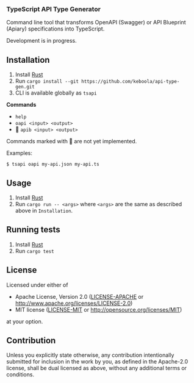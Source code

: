 ### TypeScript API Type Generator

Command line tool that transforms OpenAPI (Swagger) or API Blueprint (Apiary) specifications into TypeScript.

Development is in progress.

## Installation

1. Install [Rust](https://www.rust-lang.org/)
2. Run `cargo install --git https://github.com/keboola/api-type-gen.git`
3. CLI is available globally as `tsapi`

**Commands**

- `help`
- `oapi <input> <output>`
- 🚧 `apib <input> <output>`

Commands marked with 🚧 are not yet implemented.

Examples:

```
$ tsapi oapi my-api.json my-api.ts
```

## Usage

1. Install [Rust](https://www.rust-lang.org/)
2. Run `cargo run -- <args>` where `<args>` are the same as described above in `Installation`.

## Running tests

1. Install [Rust](https://www.rust-lang.org/)
2. Run `cargo test`

## License

Licensed under either of

- Apache License, Version 2.0
  ([LICENSE-APACHE](LICENSE-APACHE) or http://www.apache.org/licenses/LICENSE-2.0)
- MIT license
  ([LICENSE-MIT](LICENSE-MIT) or http://opensource.org/licenses/MIT)

at your option.

## Contribution

Unless you explicitly state otherwise, any contribution intentionally submitted
for inclusion in the work by you, as defined in the Apache-2.0 license, shall be
dual licensed as above, without any additional terms or conditions.
